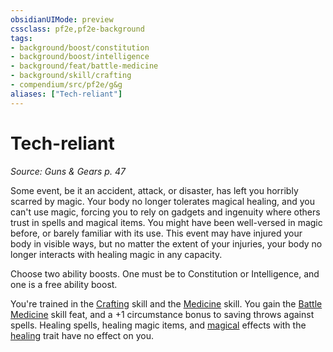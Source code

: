 ```yaml
---
obsidianUIMode: preview
cssclass: pf2e,pf2e-background
tags:
- background/boost/constitution
- background/boost/intelligence
- background/feat/battle-medicine
- background/skill/crafting
- compendium/src/pf2e/g&g
aliases: ["Tech-reliant"]
---
```

# Tech-reliant
*Source: Guns & Gears p. 47*  

Some event, be it an accident, attack, or disaster, has left you horribly scarred by magic. Your body no longer tolerates magical healing, and you can't use magic, forcing you to rely on gadgets and ingenuity where others trust in spells and magical items. You might have been well-versed in magic before, or barely familiar with its use. This event may have injured your body in visible ways, but no matter the extent of your injuries, your body no longer interacts with healing magic in any capacity.

Choose two ability boosts. One must be to Constitution or Intelligence, and one is a free ability boost.

You're trained in the [Crafting](../../skills.md#Crafting) skill and the [Medicine](../../skills.md#Medicine) skill. You gain the [Battle Medicine](../../feats/battle-medicine.md) skill feat, and a +1 circumstance bonus to saving throws against spells. Healing spells, healing magic items, and [magical](../../../rules/traits/magical.md) effects with the [healing](../../../rules/traits/healing.md) trait have no effect on you.